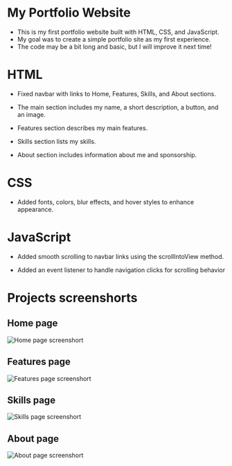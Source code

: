 # My Portfolio Website
* This is my first portfolio website built with HTML, CSS, and JavaScript.
* My goal was to create a simple portfolio site as my first experience.
* The code may be a bit long and basic, but I will improve it next time!

# HTML
* Fixed navbar with links to Home, Features, Skills, and About sections.

* The main section includes my name, a short description, a button, and an image.

* Features section describes my main features.

* Skills section lists my skills.

* About section includes information about me and sponsorship.

# CSS
* Added fonts, colors, blur effects, and hover styles to enhance appearance.

# JavaScript
* Added smooth scrolling to navbar links using the scrollIntoView method.

* Added an event listener to handle navigation clicks for scrolling behavior

# Projects screenshorts

## Home page
![Home page screenshort](screenshorts/home_page.png.png)

## Features page
![Features page screenshort](screenshorts/features_page.png.png)

## Skills page
![Skills page screenshort](screenshorts/skills_page.png.png)

## About page
![About page screenshort](screenshorts/about_page.png.png)
